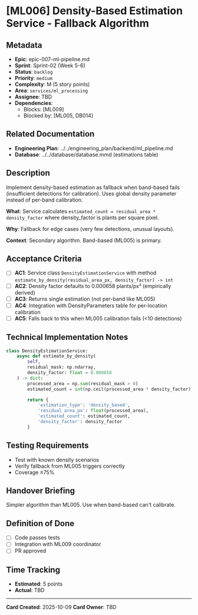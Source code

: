 # [ML006] Density-Based Estimation Service - Fallback Algorithm

## Metadata

- **Epic**: epic-007-ml-pipeline.md
- **Sprint**: Sprint-02 (Week 5-6)
- **Status**: `backlog`
- **Priority**: `medium`
- **Complexity**: M (5 story points)
- **Area**: `services/ml_processing`
- **Assignee**: TBD
- **Dependencies**:
    - Blocks: [ML009]
    - Blocked by: [ML005, DB014]

## Related Documentation

- **Engineering Plan**: ../../engineering_plan/backend/ml_pipeline.md
- **Database**: ../../database/database.mmd (estimations table)

## Description

Implement density-based estimation as fallback when band-based fails (insufficient detections for
calibration). Uses global density parameter instead of per-band calibration.

**What**: Service calculates `estimated_count = residual_area * density_factor` where density_factor
is plants per square pixel.

**Why**: Fallback for edge cases (very few detections, unusual layouts).

**Context**: Secondary algorithm. Band-based (ML005) is primary.

## Acceptance Criteria

- [ ] **AC1**: Service class `DensityEstimationService` with method
  `estimate_by_density(residual_area_px, density_factor) -> int`
- [ ] **AC2**: Density factor defaults to 0.000658 plants/px² (empirically derived)
- [ ] **AC3**: Returns single estimation (not per-band like ML005)
- [ ] **AC4**: Integration with DensityParameters table for per-location calibration
- [ ] **AC5**: Falls back to this when ML005 calibration fails (<10 detections)

## Technical Implementation Notes

```python
class DensityEstimationService:
    async def estimate_by_density(
        self,
        residual_mask: np.ndarray,
        density_factor: float = 0.000658
    ) -> dict:
        processed_area = np.sum(residual_mask > 0)
        estimated_count = int(np.ceil(processed_area * density_factor))

        return {
            'estimation_type': 'density_based',
            'residual_area_px': float(processed_area),
            'estimated_count': estimated_count,
            'density_factor': density_factor
        }
```

## Testing Requirements

- Test with known density scenarios
- Verify fallback from ML005 triggers correctly
- Coverage ≥75%

## Handover Briefing

Simpler algorithm than ML005. Use when band-based can't calibrate.

## Definition of Done

- [ ] Code passes tests
- [ ] Integration with ML009 coordinator
- [ ] PR approved

## Time Tracking

- **Estimated**: 5 points
- **Actual**: TBD

---
**Card Created**: 2025-10-09
**Card Owner**: TBD

